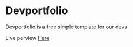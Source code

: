 # Devportfolio
Devportfolio is a free simple template for our devs

Live perview [Here](https://xzurru.github.io/devportfolio/)
